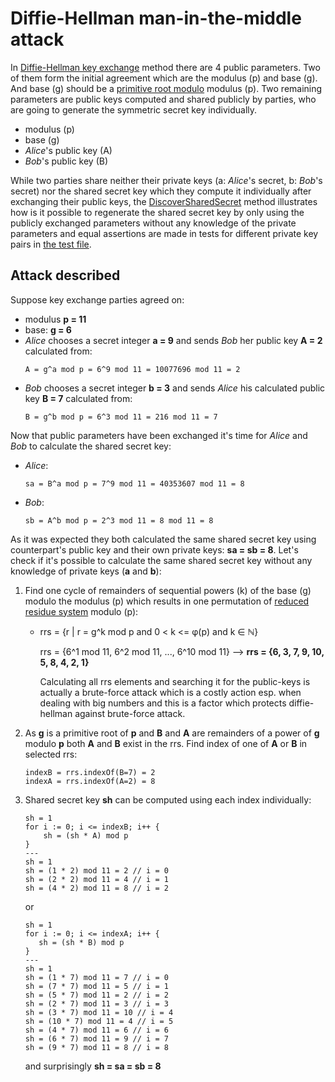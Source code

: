 # Diffie-Hellman man-in-the-middle attack
In [Diffie-Hellman key exchange][diffie-hellman] method there are 4 public parameters.
Two of them form the initial agreement which are the modulus (p) and base (g).
And base (g) should be a [primitive root modulo][primitive-root-n] modulus (p).
Two remaining parameters are public keys computed and shared publicly by parties,
who are going to generate the symmetric secret key individually.
* modulus (p)
* base (g)
* _Alice_'s public key (A)
* _Bob_'s public key (B)

While two parties share neither their private keys (a: _Alice_'s secret, b: _Bob_'s secret) nor the shared secret key
which they compute it individually after exchanging their public keys,
the [DiscoverSharedSecret][discover-shared-secret-method] method illustrates
how is it possible to regenerate the shared secret key by only using the publicly exchanged parameters
without any knowledge of the private parameters and equal assertions are made in tests for different private key pairs
in [the test file][discover-shared-secret-tests].

## Attack described
Suppose key exchange parties agreed on:
* modulus **p = 11**
* base: **g = 6**
* _Alice_ chooses a secret integer **a = 9** and sends _Bob_ her public key **A = 2** calculated from:
	```
	A = g^a mod p = 6^9 mod 11 = 10077696 mod 11 = 2
	```
* _Bob_ chooses a secret integer **b = 3** and sends _Alice_ his calculated public key **B = 7** calculated from:
	```
	B = g^b mod p = 6^3 mod 11 = 216 mod 11 = 7
	```

Now that public parameters have been exchanged it's time for _Alice_ and _Bob_ to calculate the shared secret key:
* _Alice_:
	```
	sa = B^a mod p = 7^9 mod 11 = 40353607 mod 11 = 8
	```
* _Bob_:
	```
	sb = A^b mod p = 2^3 mod 11 = 8 mod 11 = 8
	```

As it was expected they both calculated the same shared secret key
using counterpart's public key and their own private keys: **sa = sb = 8**. Let's check if it's possible to calculate
the same shared secret key without any knowledge of private keys (**a** and **b**):
1. Find one cycle of remainders of sequential powers (k) of the base (g) modulo the modulus (p) which results in
	 one permutation of [reduced residue system][reduced-residue-system] modulo (p):
   * rrs = {r | r = g^k mod p and 0 < k <= φ(p) and k ∈ ℕ}

     rrs = {6^1 mod 11, 6^2 mod 11, ..., 6^10 mod 11} --> **rrs = {6, 3, 7, 9, 10, 5, 8, 4, 2, 1}**

     Calculating all rrs elements and searching it for the public-keys is actually a brute-force attack which is a
     costly action esp. when dealing with big numbers and this is a factor which protects diffie-hellman against
     brute-force attack.
2. As **g** is a primitive root of **p** and **B** and **A** are remainders of a power of **g** modulo **p**
	 both **A** and **B** exist in the rrs. Find index of one of **A** or **B** in selected rrs:
	 ```
	 indexB = rrs.indexOf(B=7) = 2
	 indexA = rrs.indexOf(A=2) = 8
	 ```
3. Shared secret key **sh** can be computed using each index individually:
	 ```
	 sh = 1
	 for i := 0; i <= indexB; i++ {
		 sh = (sh * A) mod p
	 }
	 ---
	 sh = 1
	 sh = (1 * 2) mod 11 = 2 // i = 0
	 sh = (2 * 2) mod 11 = 4 // i = 1
	 sh = (4 * 2) mod 11 = 8 // i = 2
	 ```
	 or
	 ```
	 sh = 1
	 for i := 0; i <= indexA; i++ {
		sh = (sh * B) mod p
	 }
	 ---
	 sh = 1
	 sh = (1 * 7) mod 11 = 7 // i = 0
	 sh = (7 * 7) mod 11 = 5 // i = 1
	 sh = (5 * 7) mod 11 = 2 // i = 2
	 sh = (2 * 7) mod 11 = 3 // i = 3
	 sh = (3 * 7) mod 11 = 10 // i = 4
	 sh = (10 * 7) mod 11 = 4 // i = 5
	 sh = (4 * 7) mod 11 = 6 // i = 6
	 sh = (6 * 7) mod 11 = 9 // i = 7
	 sh = (9 * 7) mod 11 = 8 // i = 8
	 ```
	 and surprisingly **sh = sa = sb = 8**

[diffie-hellman]: https://en.wikipedia.org/wiki/Diffie%E2%80%93Hellman_key_exchange
[primitive-root-n]: https://en.wikipedia.org/wiki/Primitive_root_modulo_n
[discover-shared-secret-method]: diffiehellman.go#L78
[discover-shared-secret-tests]: diffiehellman_test.go#L53
[reduced-residue-system]: https://en.wikipedia.org/wiki/Reduced_residue_system
